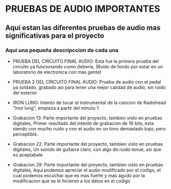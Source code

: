 # PRUEBAS DE AUDIO IMPORTANTES
## Aqui estan las diferentes pruebas de audio mas significativas para el proyecto

### Aqui una pequeña descripccion de cada una

- PRUEBA DEL CIRCUITO FINAL AUDIO: Esta fue la primera prueba del circuito ya funcionando como deberia, (Ruido de fondo por estar en un laboratorio de electronica con mas gente)
  
- PRUEBA 2 DEL CIRCUITO FINAL AUDIO: Prueba de audio con el pedal ya soldado, grabado asi para tener una mejor calidad de audio, sin ruido del exterior
  
- IRON LUNG: Intento de tocar el instrumental de la cancion de Radiohead "Iron lung", empieza a partir del minuto 1.

- Grabacion 13: Parte importante del proyecto, tambien visto en pruebas digitales, Primer resultado del intento de grabacion de 16 bits, esta siendo con mucho ruido y con el audio en un tono demasiado bajo, pero perceptible.
  
- Grabacion 22: Parte importante del proyecto, tambien visto en pruebas digitales, Un sonido de guitarra claro, con algo de ruido tenue, asi que es aceptabale
  
- Grabacion 29: Parte importante del proyecto, tambien visto en pruebas digitales, Aqui podemos apreciar el audio modificado por el codigo, el cual podemos escuchar que es mas fuerte y mas agudo por la modificacion que se le hicieron a los datos en el codigo

